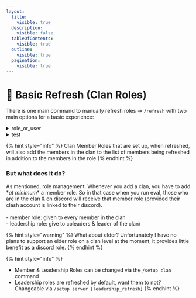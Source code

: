 ```yaml
---
layout:
  title:
    visible: true
  description:
    visible: false
  tableOfContents:
    visible: true
  outline:
    visible: true
  pagination:
    visible: true
---
```


# 🔄 Basic Refresh (Clan Roles)

There is one main command to manually refresh roles -> `/refresh` with two main options for a basic experience:



<details>

<summary>role_or_user</summary>

Allows you to choose a role or user in the server to perform an eval on (a refresh on a role works by primarily by looking at the members in that role and performing a refresh on those members)

</details>

<details>

<summary>test</summary>

Yes or no option, default is no, but yes allows you to see what the bot will do without it actually doing it

</details>

{% hint style="info" %}
Clan Member Roles that are set up, when refreshed, will also add the members in the clan to the list of members being refreshed in addition to the members in the role
{% endhint %}

### But what does it do?

As mentioned, role management. Whenever you add a clan, you have to add \*_at minimum_\* a member role. So in that case when you run eval, those who are in the clan & on discord will receive that member role (provided their clash account is linked to their discord). \
\
\- member role: given to every member in the clan\
\- leadership role: give to coleaders & leader of the clan\


{% hint style="warning" %}
What about elder? Unfortunately I have no plans to support an elder role on a clan level at the moment, it provides little benefit as a discord role.
{% endhint %}

{% hint style="info" %}
* Member & Leadership Roles can be changed via the `/setup clan` command
* Leadership roles are refreshed by default, want them to not? Changeable via `/setup server [leadership_refresh]`
{% endhint %}
